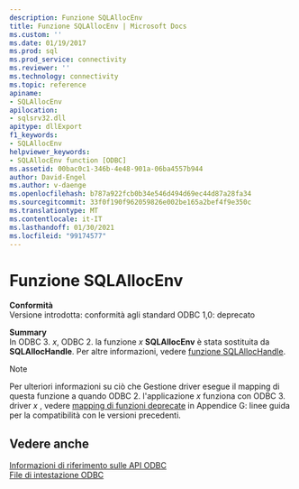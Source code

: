 ```yaml
---
description: Funzione SQLAllocEnv
title: Funzione SQLAllocEnv | Microsoft Docs
ms.custom: ''
ms.date: 01/19/2017
ms.prod: sql
ms.prod_service: connectivity
ms.reviewer: ''
ms.technology: connectivity
ms.topic: reference
apiname:
- SQLAllocEnv
apilocation:
- sqlsrv32.dll
apitype: dllExport
f1_keywords:
- SQLAllocEnv
helpviewer_keywords:
- SQLAllocEnv function [ODBC]
ms.assetid: 00bac0c1-346b-4e48-901a-06ba4557b944
author: David-Engel
ms.author: v-daenge
ms.openlocfilehash: b787a922fcb0b34e546d494d69ec44d87a28fa34
ms.sourcegitcommit: 33f0f190f962059826e002be165a2bef4f9e350c
ms.translationtype: MT
ms.contentlocale: it-IT
ms.lasthandoff: 01/30/2021
ms.locfileid: "99174577"
---
```

# <a name="sqlallocenv-function"></a>Funzione SQLAllocEnv
**Conformità**  
 Versione introdotta: conformità agli standard ODBC 1,0: deprecato  
  
 **Summary**  
 In ODBC 3. *x*, ODBC 2. la funzione *x* **SQLAllocEnv** è stata sostituita da **SQLAllocHandle**. Per altre informazioni, vedere [funzione SQLAllocHandle](../../../odbc/reference/syntax/sqlallochandle-function.md).  
  
> [!NOTE]  
>  Per ulteriori informazioni su ciò che Gestione driver esegue il mapping di questa funzione a quando ODBC 2. l'applicazione *x* funziona con ODBC 3. driver *x* , vedere [mapping di funzioni deprecate](../../../odbc/reference/appendixes/mapping-deprecated-functions.md) in Appendice G: linee guida per la compatibilità con le versioni precedenti.  
  
## <a name="see-also"></a>Vedere anche  
 [Informazioni di riferimento sulle API ODBC](../../../odbc/reference/syntax/odbc-api-reference.md)   
 [File di intestazione ODBC](../../../odbc/reference/install/odbc-header-files.md)
